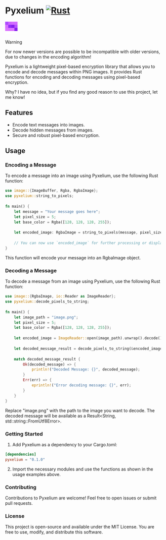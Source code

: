 # Pyxelium [![Rust](https://github.com/Rikatemu/pyxelium/actions/workflows/rust.yml/badge.svg?branch=main)](https://github.com/Rikatemu/pyxelium/actions/workflows/rust.yml)

![Screenshot](encoded_image.png)

> [!WARNING]  
> For now newer versions are possible to be incompatible with older versions, due to changes in the encoding algorithm!

Pyxelium is a lightweight pixel-based encryption library that allows you to encode and decode messages within PNG images. It provides Rust functions for encoding and decoding messages using pixel-based encryption.

Why? I have no idea, but if you find any good reason to use this project, let me know!

## Features

- Encode text messages into images.
- Decode hidden messages from images.
- Secure and robust pixel-based encryption.

## Usage

### Encoding a Message

To encode a message into an image using Pyxelium, use the following Rust function:

```rust
use image::{ImageBuffer, Rgba, RgbaImage};
use pyxelium::string_to_pixels;

fn main() {
    let message = "Your message goes here";
    let pixel_size = 5;
    let base_color = Rgba([128, 128, 128, 255]);
    
    let encoded_image: RgbaImage = string_to_pixels(message, pixel_size, base_color);
    
    // You can now use `encoded_image` for further processing or display.
}
```

This function will encode your message into an RgbaImage object.

### Decoding a Message

To decode a message from an image using Pyxelium, use the following Rust function:

```rust
use image::{RgbaImage, io::Reader as ImageReader};
use pyxelium::decode_pixels_to_string;

fn main() {
    let image_path = "image.png";
    let pixel_size = 5;
    let base_color = Rgba([128, 128, 128, 255]);
    
    let encoded_image = ImageReader::open(image_path).unwrap().decode().unwrap().to_rgba8();
    
    let decoded_message_result = decode_pixels_to_string(&encoded_image, pixel_size, base_color);
    
    match decoded_message_result {
        Ok(decoded_message) => {
            println!("Decoded Message: {}", decoded_message);
        }
        Err(err) => {
            eprintln!("Error decoding message: {}", err);
        }
    }
}
```

Replace "image.png" with the path to the image you want to decode. The decoded message will be available as a Result<String, std::string::FromUtf8Error>.

### Getting Started

1. Add Pyxelium as a dependency to your Cargo.toml:
```toml
[dependencies]
pyxelium = "0.1.0"
```

2. Import the necessary modules and use the functions as shown in the usage examples above.

### Contributing

Contributions to Pyxelium are welcome! Feel free to open issues or submit pull requests.

### License

This project is open-source and available under the MIT License. You are free to use, modify, and distribute this software.
